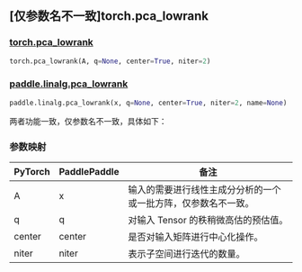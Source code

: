 ## [仅参数名不一致]torch.pca_lowrank

### [torch.pca_lowrank](https://pytorch.org/docs/stable/generated/torch.pca_lowrank.html#torch.pca_lowrank)

```python
torch.pca_lowrank(A, q=None, center=True, niter=2)
```

### [paddle.linalg.pca_lowrank](https://www.paddlepaddle.org.cn/documentation/docs/zh/develop/api/paddle/linalg/pca_lowrank_cn.html)

```python
paddle.linalg.pca_lowrank(x, q=None, center=True, niter=2, name=None)
```

两者功能一致，仅参数名不一致，具体如下：

### 参数映射

| PyTorch | PaddlePaddle | 备注                                                                          |
| ------- | ------------ | ----------------------------------------------------------------------------- |
| A       | x            | 输入的需要进行线性主成分分析的一个或一批方阵，仅参数名不一致。 |
| q       | q            | 对输入 Tensor 的秩稍微高估的预估值。                                          |
| center  | center       | 是否对输入矩阵进行中心化操作。                                                |
| niter   | niter        | 表示子空间进行迭代的数量。                                                    |
